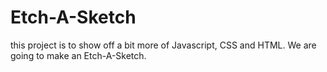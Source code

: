 # Etch-A-Sketch
this project is to show off a bit more of Javascript, CSS and HTML. We are going to make an Etch-A-Sketch.
